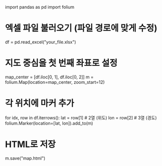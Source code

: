 import pandas as pd
import folium

# 엑셀 파일 불러오기 (파일 경로에 맞게 수정)
df = pd.read_excel("your_file.xlsx")

# 지도 중심을 첫 번째 좌표로 설정
map_center = [df.iloc[0, 1], df.iloc[0, 2]]
m = folium.Map(location=map_center, zoom_start=12)

# 각 위치에 마커 추가
for idx, row in df.iterrows():
    lat = row[1]  # 2열 (위도)
    lon = row[2]  # 3열 (경도)
    folium.Marker(location=[lat, lon]).add_to(m)

# HTML로 저장
m.save("map.html")
